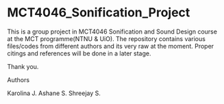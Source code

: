 # MCT4046_Sonification_Project

This is a group project in MCT4046 Sonification and Sound Design course at the MCT programme(NTNU & UiO). The repository contains various files/codes from different authors and its very raw at the moment. Proper citings and references will be done in a later stage.
 
Thank you.

Authors

Karolina J.
Ashane S.
Shreejay S.
